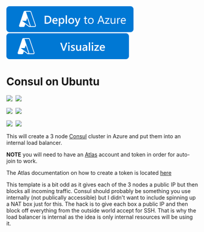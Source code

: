 <a href="https://portal.azure.com/#create/Microsoft.Template/uri/https%3A%2F%2Fraw.githubusercontent.com%2FAzure%2Fazure-quickstart-templates%2Fmaster%2Fconsul-on-ubuntu%2Fazuredeploy.json" target="_blank">
    <img src="https://raw.githubusercontent.com/Azure/azure-quickstart-templates/master/1-CONTRIBUTION-GUIDE/images/deploytoazure.svg"/>
</a>
<a href="http://armviz.io/#/?load=https%3A%2F%2Fraw.githubusercontent.com%2FAzure%2Fazure-quickstart-templates%2Fmaster%2Fconsul-on-ubuntu%2Fazuredeploy.json" target="_blank">
  <img src="https://raw.githubusercontent.com/Azure/azure-quickstart-templates/master/1-CONTRIBUTION-GUIDE/images/visualizebutton.svg"/>
</a>


# Consul on Ubuntu

<IMG SRC="https://azurequickstartsservice.blob.core.windows.net/badges/consul-on-ubuntu/PublicLastTestDate.svg" />&nbsp;
<IMG SRC="https://azurequickstartsservice.blob.core.windows.net/badges/consul-on-ubuntu/PublicDeployment.svg" />&nbsp;

<IMG SRC="https://azurequickstartsservice.blob.core.windows.net/badges/consul-on-ubuntu/FairfaxLastTestDate.svg" />&nbsp;
<IMG SRC="https://azurequickstartsservice.blob.core.windows.net/badges/consul-on-ubuntu/FairfaxDeployment.svg" />&nbsp;

<IMG SRC="https://azurequickstartsservice.blob.core.windows.net/badges/consul-on-ubuntu/BestPracticeResult.svg" />&nbsp;
<IMG SRC="https://azurequickstartsservice.blob.core.windows.net/badges/consul-on-ubuntu/CredScanResult.svg" />&nbsp;

This will create a 3 node [Consul](https://www.consul.io/) cluster in Azure and put them into an internal load balancer.

**NOTE** you will need to have an [Atlas](https://atlas.hashicorp.com/) account and token in order for auto-join to work.

The Atlas documentation on how to create a token is located [here](https://atlas.hashicorp.com/help/user-accounts/authentication)

This template is a bit odd as it gives each of the 3 nodes a public IP but then blocks all incoming traffic. Consul should probably be something 
you use internally (not publically accessible) but I didn't want to include spinning up a NAT box just for this. The hack is to give each box 
a public IP and then block off everything from the outside world accept for SSH. That is why the load balancer is internal as the idea is only internal 
resources will be using it.



